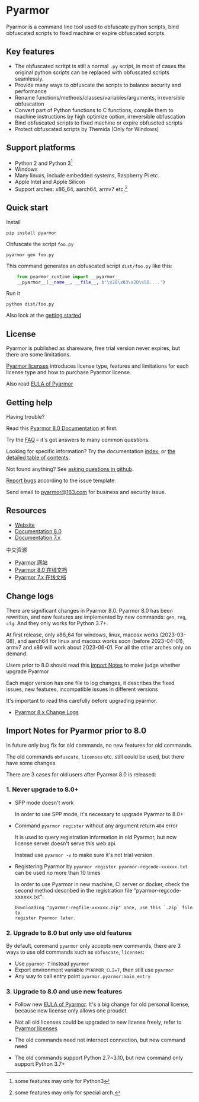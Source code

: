 # Pyarmor

Pyarmor is a command line tool used to obfuscate python scripts, bind
obfuscated scripts to fixed machine or expire obfuscated scripts.

## Key features

* The obfuscated scritpt is still a normal `.py` script, in most of
  cases the original python scripts can be replaced with obfuscated
  scripts seamlessly.
* Provide many ways to obfuscate the scripts to balance security and
  performance
* Rename functions/methods/classes/variables/arguments, irreversible
  obfuscation
* Convert part of Python functions to C functions, compile them to machine
  instructions by high optimize option, irreversible obfuscation
* Bind obfuscated scripts to fixed machine or expire obfuscted scripts
* Protect obfuscated scripts by Themida (Only for Windows)

## Support platforms

* Python 2 and Python 3[^1]
* Windows
* Many linuxs, include embedded systems, Raspberry Pi etc.
* Apple Intel and Apple Silicon
* Support arches: x86_64, aarch64, armv7 etc.[^2]

[^1]: some features may only for Python3
[^2]: some features may only for special arch.

## Quick start

Install

    pip install pyarmor

Obfuscate the script `foo.py`

    pyarmor gen foo.py

This command generates an obfuscated script `dist/foo.py` like this:

```python
    from pyarmor_runtime import __pyarmor__
    __pyarmor__(__name__, __file__, b'\x28\x83\x20\x58....')
```

Run it

    python dist/foo.py

Also look at the [getting started][tutorial]

[tutorial]: https://pyarmor.readthedocs.io/en/stable/tutorial/getting-started.html

## License

Pyarmor is published as shareware, free trial version never expires, but there are
some limitations.

[Pyarmor licenses][licenses] introduces license type, features and
limitations for each license type and how to purchase Pyarmor license.

Also read [EULA of Pyarmor](LICENSE)

[licenses]: https://pyarmor.readthedocs.io/en/stable/licenses.html

## Getting help

Having trouble?

Read this [Pyarmor 8.0 Documentation][doc] at first.

Try the [FAQ][faq] – it's got answers to many common questions.

Looking for specific information? Try the documentation [index][genindex],
or [the detailed table of contents][mastertoc].

Not found anything? See [asking questions in github][asking].

[Report bugs][issues] according to the issue template.

Send email to <pyarmor@163.com> for business and security issue.

[faq]: https://pyarmor.readthedocs.io/en/stable/questions.html
[issues]: https://github.com/dashingsoft/pyarmor/issues
[genindex]: https://pyarmor.readthedocs.io/en/stable/genindex.html
[mastertoc]: https://pyarmor.readthedocs.io/en/stable/index.html#table-of-contents
[asking]: https://pyarmor.readthedocs.io/en/stable/questions.html#asking-questions-in-github
[doc]: https://pyarmor.readthedocs.io/en/stable/

## Resources

* [Website](https://pyarmor.dashingsoft.com)
* [Documentation 8.0][doc]
* [Documentation 7.x](https://pyarmor.readthedocs.io/en/v7.7/)

中文资源

* [Pyarmor 网站](https://pyarmor.dashingsoft.com/index-zh.html)
* [Pyarmor 8.0 在线文档](https://pyarmor.readthedocs.io/zh/stable/)
* [Pyarmor 7.x 在线文档](https://pyarmor.readthedocs.io/zh/v7.x/)

## Change logs

There are significant changes in Pyarmor 8.0. Pyarmor 8.0 has been rewritten,
and new features are implemented by new commands: `gen`, `reg`, `cfg`. And they
only works for Python 3.7+.

At first release, only x86_64 for windows, linux, macosx works (2023-03-08), and
aarch64 for linux and macosx works soon (before 2023-04-01), armv7 and x86 will
work about 2023-06-01. For all the other arches only on demand.

Users prior to 8.0 should read this [Import Notes][import-notes] to make judge
whether upgrade Pyarmor

Each major version has one file to log changes, it describes the fixed issues,
new features, incompatible issues in different versions

It's important to read this carefully before upgrading pyarmor.

* [Pyarmor 8.x Change Logs](docs/ChangeLogs.8)

[import-notes]: #import-notes-for-pyarmor-prior-to-80

## Import Notes for Pyarmor prior to 8.0

In future only bug fix for old commands, no new features for old commands.

The old commands `obfuscate`, `licenses` etc. still could be used, but there
have some changes.

There are 3 cases for old users after Pyarmor 8.0 is released:

### 1. Never upgrade to 8.0+

  - SPP mode doesn't work

    In order to use SPP mode, it's necessary to upgrade Pyarmor to 8.0+

  - Command `pyarmor register` without any argument return `404` error

    It is used to query registration information in old Pyarmor, but now license
    server doesn't serve this web api.

    Instead use `pyarmor -v` to make sure it's not trial version.

  - Registering Pyarmor by `pyarmor register pyarmor-regcode-xxxxxx.txt` can be
    used no more than 10 times

    In order to use Pyarmor in new machine, CI server or docker, check the second
    method described in the registration file "pyarmor-regcode-xxxxxx.txt":

        Downloading "pyarmor-regfile-xxxxxx.zip" once, use this `.zip` file to
        register Pyarmor later.

### 2. Upgrade to 8.0 but only use old features

  By default, command `pyarmor` only accepts new commands, there are 3 ways to
  use old commands such as `obfuscate`, `licenses`:

  - Use `pyarmor-7` instead `pyarmor`
  - Export environment variable `PYARMOR_CLI=7`, then still use `pyarmor`
  - Any way to call entry point `pyarmor.pyarmor:main_entry`

### 3. Upgrade to 8.0 and use new features

  - Follow new [EULA of Pyarmor](LICENSE). It's a big change for old personal
    license, because new license only allows one proudct.

  - Not all old licenses could be upgraded to new license freely, refer to
    [Pyarmor licenses][licenses]

  - The old commands need not internect connection, but new command need

  - The old commands support Python 2.7~3.10, but new command only support
    Python 3.7+
